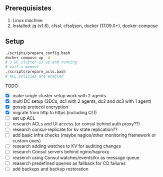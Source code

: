Prerequisistes
---
1. Linux machine
1. Installed: jq (v1.6), cfssl, cfssljson, docker (17.09.0+), docker-compose

Setup
---

```bash
./scripts/prepare_config.bash
docker-compose up -d
# 3 DC cluster is up and running
# wait a moment
./scripts/prepare_acls.bash
# ACL policies are enabled
```

TODO:
- [x] make single cluster setup work with 2 agents
- [x] multi DC setup (3DCs, dc1 with 2 agents, dc2 and dc3 with 1 agent)
- [x] gossip protocol encryption
- [x] migrate from http to https (including CLI)
- [ ] set up ACL
- [ ] research ACLs and UI access (or consul behind auth proxy??)
- [ ] research consul-replicate for kv state replication??
- [ ] add basic infra checks (maybe nagios/other monitoring framework or custom ones)
- [ ] research adding watches to KV for auditing changes
- [ ] research Consul servers behind nginx/haproxy
- [ ] reaserch using Consul watches/events/kv as message queue
- [ ] reaserch predefined queries as fallback for CD failures
- [ ] add backups and backup restoration